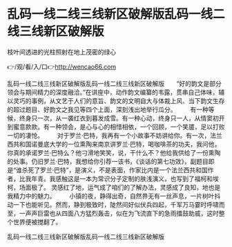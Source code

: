 # 乱码一线二线三线新区破解版乱码一线二线三线新区破解版
枝叶间透进的光柱照射在地上茂密的绿心

👉/观/看/入/口👉http://wencao66.com

乱码一线二线三线新区破解版乱码一线二线三线新区破解版　　“好的韵文是部分领会与期间精力的深度融洽。”在讲座中，动作韵文编纂的韦露，贯串自己体味，辅以灵巧的事例，从文艺于人们的意旨、韵文的文明自大与体裁上风、当下韵文生存的超过题目、好韵文之我见等四个上面，深刻浅出地举行瓜分。
　　有一种等候，终身只一次，从一袭红衣到暮发成雪。有一种心动，终身只一人，从情窦初开到蜜意款款。有一种领会，是心与心的相惜相依，一个回顾，一个笑靥，足以打败一切的凄怆。
　　对于罗兰·巴特，我再有一个小故事不妨讲给你。有一次，法兰西共和国诺曼底大学的一位熏陶来南京讲罗兰·巴特，喝咖啡茶的功夫，我问他，你真的承诺罗兰·巴特么？他刁滑地笑笑，说，干什么不？他给我供给了一份熏陶的处事。仍旧罗兰·巴特，我想给你引荐一该书，《谈话的第七功效》，副题目即是“谁杀死了罗兰·巴特”，是演义，不是表面，作家比内是一个法兰西共和国作者，比我年青。我感触这是一本为常识分子定制的肤浅演义，也写到了福柯和埃柯，场面极了。
灵感红了地，运气成了咱们的了解办法，灵感成了良知，地也是我精力中的魅力。
　　小镇的夜，静得出奇，自然界无有一丝声息，一片树叶抖动一下也能听见。然而，静到极致时，陡然间好似伏兵四起，千军万马霎时呼啸而至，一声声巨雷也从四面八方猛烈轰击，似在为飞流直下的急雨擂鼓助威，这时整个世界便被搅翻了。

乱码一线二线三线新区破解版乱码一线二线三线新区破解版
